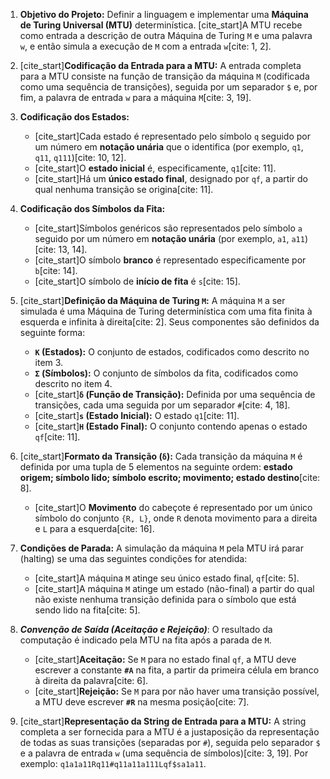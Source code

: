 1.  **Objetivo do Projeto:** Definir a linguagem e implementar uma **Máquina de Turing Universal (MTU)** determinística. [cite_start]A MTU recebe como entrada a descrição de outra Máquina de Turing `M` e uma palavra `w`, e então simula a execução de `M` com a entrada `w`[cite: 1, 2].

2.  [cite_start]**Codificação da Entrada para a MTU:** A entrada completa para a MTU consiste na função de transição da máquina `M` (codificada como uma sequência de transições), seguida por um separador `$` e, por fim, a palavra de entrada `w` para a máquina `M`[cite: 3, 19].

3.  **Codificação dos Estados:**
    * [cite_start]Cada estado é representado pelo símbolo `q` seguido por um número em **notação unária** que o identifica (por exemplo, `q1`, `q11`, `q111`)[cite: 10, 12].
    * [cite_start]O **estado inicial** é, especificamente, `q1`[cite: 11].
    * [cite_start]Há um **único estado final**, designado por `qf`, a partir do qual nenhuma transição se origina[cite: 11].

4.  **Codificação dos Símbolos da Fita:**
    * [cite_start]Símbolos genéricos são representados pelo símbolo `a` seguido por um número em **notação unária** (por exemplo, `a1`, `a11`)[cite: 13, 14].
    * [cite_start]O símbolo **branco** é representado especificamente por `b`[cite: 14].
    * [cite_start]O símbolo de **início de fita** é `s`[cite: 15].

5.  [cite_start]**Definição da Máquina de Turing `M`:** A máquina `M` a ser simulada é uma Máquina de Turing determinística com uma fita finita à esquerda e infinita à direita[cite: 2]. Seus componentes são definidos da seguinte forma:
    * **`K` (Estados):** O conjunto de estados, codificados como descrito no item 3.
    * **`Σ` (Símbolos):** O conjunto de símbolos da fita, codificados como descrito no item 4.
    * [cite_start]**`δ` (Função de Transição):** Definida por uma sequência de transições, cada uma seguida por um separador `#`[cite: 4, 18].
    * [cite_start]**`s` (Estado Inicial):** O estado `q1`[cite: 11].
    * [cite_start]**`H` (Estado Final):** O conjunto contendo apenas o estado `qf`[cite: 11].

6.  [cite_start]**Formato da Transição (`δ`):** Cada transição da máquina `M` é definida por uma tupla de 5 elementos na seguinte ordem: **estado origem; símbolo lido; símbolo escrito; movimento; estado destino**[cite: 8].
    * [cite_start]O **Movimento** do cabeçote é representado por um único símbolo do conjunto `{R, L}`, onde `R` denota movimento para a direita e `L` para a esquerda[cite: 16].

7.  **Condições de Parada:** A simulação da máquina `M` pela MTU irá parar (halting) se uma das seguintes condições for atendida:
    * [cite_start]A máquina `M` atinge seu único estado final, `qf`[cite: 5].
    * [cite_start]A máquina `M` atinge um estado (não-final) a partir do qual não existe nenhuma transição definida para o símbolo que está sendo lido na fita[cite: 5].

8.  ***Convenção de Saída (Aceitação e Rejeição)***: O resultado da computação é indicado pela MTU na fita após a parada de `M`.
    * [cite_start]**Aceitação:** Se `M` para no estado final `qf`, a MTU deve escrever a constante **`#A`** na fita, a partir da primeira célula em branco à direita da palavra[cite: 6].
    * [cite_start]**Rejeição:** Se `M` para por não haver uma transição possível, a MTU deve escrever **`#R`** na mesma posição[cite: 7].

9.  [cite_start]**Representação da String de Entrada para a MTU:** A string completa a ser fornecida para a MTU é a justaposição da representação de todas as suas transições (separadas por `#`), seguida pelo separador `$` e a palavra de entrada `w` (uma sequência de símbolos)[cite: 3, 19]. Por exemplo: `q1a1a11Rq11#q11a11a111Lqf$sa1a11`.
